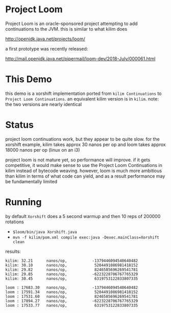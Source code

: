 # Project Loom

Project Loom is an oracle-sponsored project attempting to add continuations to the JVM.
this is similar to what kilim does

http://openjdk.java.net/projects/loom/

a first prototype was recently released:

http://mail.openjdk.java.net/pipermail/loom-dev/2018-July/000061.html


# This Demo

this demo is a xorshift implementation ported from `kilim Continuations` to `Project Loom Continuations`. an equivalent kilim version is in `kilim`. note: the two versions are nearly identical

# Status

project loom continuations work, but they appear to be quite slow. for the xorshift example, kilim takes approx 30 nanos per op and loom takes approx 18000 nanos per op (linux on an i3)

project loom is not mature yet, so performance will improve.
if it gets competitive, it would make sense to use the Project Loom Continuations in kilim instead of bytecode weaving.
however, loom is much more ambitious than kilim in terms of what code can yield, and as a result performance may be fundamentally limited


# Running

by default `Xorshift` does a 5 second warmup and then 10 reps of 200000 rotations

- `$loom/bin/java Xorshift.java`
- `mvn -f kilim/pom.xml compile exec:java -Dexec.mainClass=Xorshift clean`


results:
```
kilim: 32.21      nanos/op,           -1379446094540640482
kilim: 30.10      nanos/op,            5204491086981418152
kilim: 29.82      nanos/op,            8246585696269541781
kilim: 29.85      nanos/op,           -6223228706767765329
kilim: 30.45      nanos/op,            6319753122833807335

loom : 17683.30   nanos/op,           -1379446094540640482
loom : 17591.34   nanos/op,            5204491086981418152
loom : 17531.60   nanos/op,            8246585696269541781
loom : 17894.27   nanos/op,           -6223228706767765329
loom : 17533.77   nanos/op,            6319753122833807335

```



